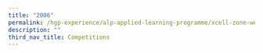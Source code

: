 ```yaml
---
title: "2006"
permalink: /hgp-experience/alp-applied-learning-programme/xcell-zone-website/competitions/2006/
description: ""
third_nav_title: Competitions
---
```

